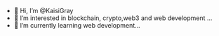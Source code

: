 - 👋 Hi, I’m @KaisiGray
- 👀 I’m interested in blockchain, crypto,web3 and web development ...
- 🌱 I’m currently learning web development...


<!---
KaisiGray/KaisiGray is a ✨ special ✨ repository because its `README.md` (this file) appears on your GitHub profile.
You can click the Preview link to take a look at your changes.
--->
